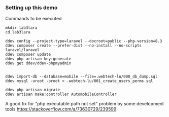 
### Setting up this demo

Commands to be executed

    mkdir lab3lara
    cd lab3lara

    ddev config --project-type=laravel --docroot=public --php-version=8.3
    ddev composer create --prefer-dist --no-install --no-scripts laravel/laravel
    ddev composer update
    ddev php artisan key:generate
    ddev get ddev/ddev-phpmyadmin

    
    ddev import-db --database=mobile --file=.webtech-lu/000_db_dump.sql
    ddev mysql -uroot -proot < .webtech-lu/001_create_users_perms.sql

    ddev php artisan migrate
    ddev artisan make:controller AutomobileController


A good fix for "php executable path not set" problem by some development tools
https://stackoverflow.com/a/73630729/239599
